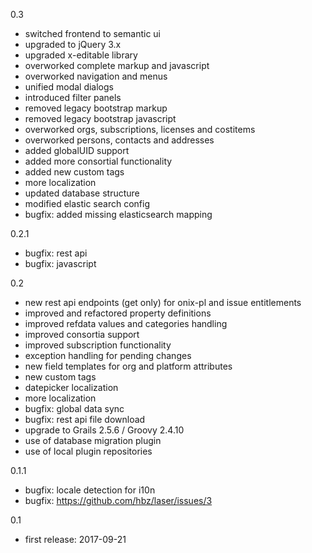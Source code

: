 0.3

- switched frontend to semantic ui 
- upgraded to jQuery 3.x
- upgraded x-editable library
- overworked complete markup and javascript
- overworked navigation and menus
- unified modal dialogs
- introduced filter panels
- removed legacy bootstrap markup
- removed legacy bootstrap javascript
- overworked orgs, subscriptions, licenses and costitems
- overworked persons, contacts and addresses
- added globalUID support
- added more consortial functionality
- added new custom tags
- more localization
- updated database structure
- modified elastic search config
- bugfix: added missing elasticsearch mapping

0.2.1

- bugfix: rest api 
- bugfix: javascript

0.2

- new rest api endpoints (get only) for onix-pl and issue entitlements
- improved and refactored property definitions
- improved refdata values and categories handling
- improved consortia support
- improved subscription functionality
- exception handling for pending changes
- new field templates for org and platform attributes
- new custom tags
- datepicker localization
- more localization
- bugfix: global data sync
- bugfix: rest api file download
- upgrade to Grails 2.5.6 / Groovy 2.4.10
- use of database migration plugin
- use of local plugin repositories

0.1.1

- bugfix: locale detection for i10n
- bugfix: https://github.com/hbz/laser/issues/3

0.1  

- first release: 2017-09-21
